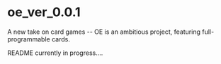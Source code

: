 # oe_ver_0.0.1
A new take on card games -- OE is an ambitious project, featuring full-programmable cards.

README currently in progress....
